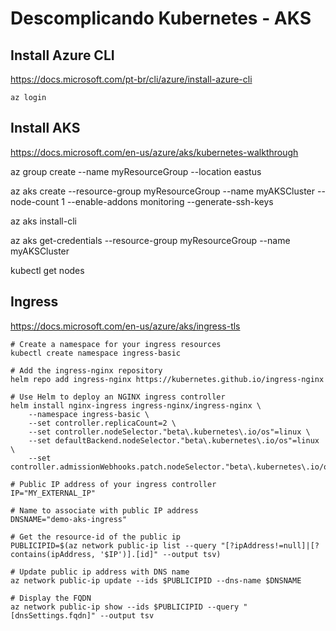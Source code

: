 # Descomplicando Kubernetes - AKS

## Install Azure CLI

https://docs.microsoft.com/pt-br/cli/azure/install-azure-cli

``` shell
az login
```

## Install AKS

https://docs.microsoft.com/en-us/azure/aks/kubernetes-walkthrough

az group create --name myResourceGroup --location eastus

az aks create --resource-group myResourceGroup --name myAKSCluster --node-count 1 --enable-addons monitoring --generate-ssh-keys

az aks install-cli

az aks get-credentials --resource-group myResourceGroup --name myAKSCluster

kubectl get nodes

## Ingress

https://docs.microsoft.com/en-us/azure/aks/ingress-tls

``` shell
# Create a namespace for your ingress resources
kubectl create namespace ingress-basic

# Add the ingress-nginx repository
helm repo add ingress-nginx https://kubernetes.github.io/ingress-nginx

# Use Helm to deploy an NGINX ingress controller
helm install nginx-ingress ingress-nginx/ingress-nginx \
    --namespace ingress-basic \
    --set controller.replicaCount=2 \
    --set controller.nodeSelector."beta\.kubernetes\.io/os"=linux \
    --set defaultBackend.nodeSelector."beta\.kubernetes\.io/os"=linux \
    --set controller.admissionWebhooks.patch.nodeSelector."beta\.kubernetes\.io/os"=linux
```

``` shell
# Public IP address of your ingress controller
IP="MY_EXTERNAL_IP"

# Name to associate with public IP address
DNSNAME="demo-aks-ingress"

# Get the resource-id of the public ip
PUBLICIPID=$(az network public-ip list --query "[?ipAddress!=null]|[?contains(ipAddress, '$IP')].[id]" --output tsv)

# Update public ip address with DNS name
az network public-ip update --ids $PUBLICIPID --dns-name $DNSNAME

# Display the FQDN
az network public-ip show --ids $PUBLICIPID --query "[dnsSettings.fqdn]" --output tsv
```